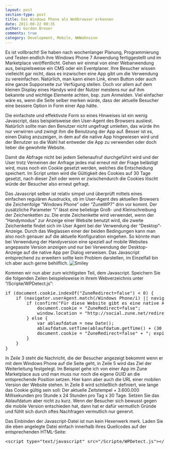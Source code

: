 ```yaml
---
layout: post
section-type: post
title: Das Windows Phone als Webbrowser erkennen
date: 2011-08-22 00:35
author: Gordon Breuer
comments: true
category: Development, Mobile, WWWahnsinn
---
```

<p>Es ist vollbracht! Sie haben nach wochenlanger Planung, Programmierung und Testen endlich ihre Windows Phone 7 Anwendung fertiggestellt und im Marketplace ver&ouml;ffentlicht. Gehen wir einmal von einer Webanwendung aus, beispielsweise ein CMS oder ein Eventplaner. Ihre Besucher wissen vielleicht gar nicht, dass es inzwischen eine App gibt um die Verwendung zu vereinfachen. Nat&uuml;rlich, man kann einen Link, einen Button oder auch eine ganze Supporseite zur Verf&uuml;gung stellen. Doch vor allem auf dem kleinen Display eines Handys wird der Nutzer meistens nur auf ihm bekannte und wichtige Elemente achten, bsp. zum Anmelden. Viel einfacher w&auml;re es, wenn die Seite selber merken w&uuml;rde, dass der aktuelle Besucher eine bessere Option in Form einer App h&auml;tte.</p>
<p>Die einfachste und effektivste Form so eines Hinweises ist ein wenig Javascript, dass beispielsweise den User-Agent des Browsers ausliest. Nat&uuml;rlich sollte man den Benutzer nicht ungefragt umleiten, das w&uuml;rde ihn nur verwirren und zwingt ihm die Benutzung der App auf. Besser ist es, einen Dialog anzuzeigen, in dem auf die native App hingewiesen wird und der Benutzer so die Wahl hat entweder die App zu verwenden oder doch lieber die gewohnte Website.</p>
<p>Damit die Abfrage nicht bei jedem Seitenaufruf durchgef&uuml;hrt wird und der User trotz Verneinen der Anfrage jedes mal erneut mit der Frage bel&auml;stigt wird, muss noch ein Cookie gesetzt werden, welches die Entscheidung speichert. Im Script unten wird die G&uuml;ltigkeit des Cookies auf 30 Tage gesetzt, nach dieser Zeit oder wenn er zwischendurch die Cookies l&ouml;scht w&uuml;rde der Besucher also erneut gefragt.</p>
<p>Das Javascript selber ist relativ simpel und &uuml;berpr&uuml;ft mittels eines einfachen regul&auml;ren Ausdrucks, ob im User-Agent des aktuellen Browsers die Zeichenfolge &ldquo;Windows Phone&rdquo; oder &ldquo;ZuneWP7&rdquo; drin vor kommt. Der zus&auml;tzliche Parameter &ldquo;i&rdquo; l&auml;sst eine beliebige Gro&szlig;- und Kleinschreibung der Zeichenketten zu. Die erste Zeichenkette wird verwendet, wenn der &ldquo;Handymodus&rdquo; zur Anzeige einer Website benutzt wird, die zweite Zeichenkette findet sich im User Agent bei der Verwendung der &ldquo;Desktop&rdquo;-Anzeige. Durch das Weglassen einer der beiden Bedingungen kann man also noch genauer auf die aktuelle Konfiguration eingehen. So k&ouml;nnte man bei Verwendung der Handyversion eine speziell auf mobile Websites angepasste Version anzeigen und nur bei Verwendung der Desktop-Anzeige auf die native App per Dialog verweisen. Das Javascript entsprechend zu erweitern sollte kein Problem darstellen, im Einzelfall bin ich aber auch gerne behilflich. <img class="wlEmoticon wlEmoticon-smile" style="border-style: none;" src="http://anheledirwp.blob.core.windows.net/wordpress/2011/08/wlEmoticon-smile.png" alt="Smiley" /></p>
<p>Kommen wir nun aber zum wichtigsten Teil, dem Javascript. Speichern Sie die folgenden Zeilen beispielsweise in ihrem Webverzeichnis unter &ldquo;/Scripte/WPDetect.js&rdquo;:</p>
<pre class="brush: js; highlight: [3,5,8];">if (document.cookie.indexOf("ZuneRedirect=false") &lt; 0) {
    if (navigator.userAgent.match(/Windows Phone/i) || navigator.userAgent.match(/ZuneWP7/i)) {
        if (confirm("F&uuml;r diese Website gibt es eine native App f&uuml;r Windows Phone. M&ouml;chtest du zum Marketplace weitergeleitet werden?")) {            
            document.cookie = "ZuneRedirect=false"; 
            window.location = "http://social.zune.net/redirect?type=phoneApp&amp;id=&lt;GUID&gt;";
        } else {
            var ablaufdatum = new Date();
            ablaufdatum.setTime(ablaufdatum.getTime() + (30 * 3600000 * 24));
            document.cookie = "ZuneRedirect=false" + "; expires="+ ablaufdatum.toGMTString(); 
        }
    }
}</pre>
<p>In Zeile 3 steht die Nachricht, die der Besucher angezeigt bekommt wenn er mit dem Windows Phone auf die Seite geht, in Zeile 5 wird das Ziel der Weiterleitung festgelegt. Im Beispiel gehe ich von einer App im Zune Marketplace aus und man muss nur noch die eigene GUID an die entsprechende Position setzen. Hier kann aber auch die URL einer mobilen Version der Website stehen. In Zeile 8 wird schlie&szlig;lich definiert, wie lange das Cookie g&uuml;ltig sein soll: Der aktuelle Zeitstempel + 3.600.000 Millisekunden pro Stunde x 24 Stunden pro Tag x 30 Tage. Setzen Sie das Ablaufdatum aber nicht zu kurz. Wenn der Besucher sich bewusst gegen die mobile Version entschieden hat, dann hat er daf&uuml;r vermutlich Gr&uuml;nde und f&uuml;hlt sich durch oftes Nachfragen vermutlich nur genervt.</p>
<p>Das Einbinden der Javascript-Datei ist nun kein Hexenwerk merk. Laden Sie die eben angelegte Datei einfach innerhalb ihres Quellcodes auf der entsprechenden HTML-Seite:</p>
<pre class="brush: xml;">&lt;script type="text/javascript" src="/Scripte/WPDetect.js"&gt;&lt;/script&gt;</pre>
